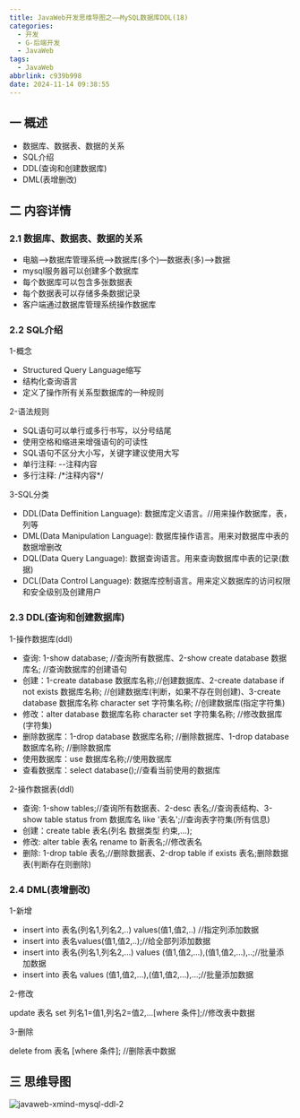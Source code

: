 ```yaml
---
title: JavaWeb开发思维导图之——MySQL数据库DDL(18)
categories:
  - 开发
  - G-后端开发
  - JavaWeb
tags:
  - JavaWeb
abbrlink: c939b998
date: 2024-11-14 09:38:55
---
```

## 一 概述

* 数据库、数据表、数据的关系
* SQL介绍
* DDL(查询和创建数据库)
* DML(表增删改)

<!--more-->

## 二 内容详情

### 2.1  数据库、数据表、数据的关系

* 电脑—>数据库管理系统—>数据库(多个)—数据表(多)—>数据
* mysql服务器可以创建多个数据库
* 每个数据库可以包含多张数据表
* 每个数据表可以存储多条数据记录
* 客户端通过数据库管理系统操作数据库

### 2.2 SQL介绍

1-概念

* Structured Query Language缩写
* 结构化查询语言
* 定义了操作所有关系型数据库的一种规则

2-语法规则

*  SQL语句可以单行或多行书写，以分号结尾
* 使用空格和缩进来增强语句的可读性
* SQL语句不区分大小写，关键字建议使用大写
* 单行注释: --注释内容
* 多行注释: /\*注释内容\*/

3-SQL分类

*  DDL(Data Deffinition Language): 数据库定义语言。//用来操作数据库，表，列等
* DML(Data Manipulation Language): 数据库操作语言。用来对数据库中表的数据增删改
* DQL(Data Query Language): 数据查询语言。用来查询数据库中表的记录(数据)
* DCL(Data  Control Language): 数据库控制语言。用来定义数据库的访问权限和安全级别及创建用户

### 2.3 DDL(查询和创建数据库)

1-操作数据库(ddl)

* 查询: 1-show database; //查询所有数据库、2-show create database 数据库名; //查询数据库的创建语句
* 创建：1-create database 数据库名称;//创建数据库、2-create database if not exists 数据库名称; //创建数据库(判断，如果不存在则创建)、3-create database 数据库名称 character set 字符集名称; //创建数据库(指定字符集)
* 修改：alter database 数据库名称 character set 字符集名称; //修改数据库(字符集)
* 删除数据库：1-drop database 数据库名称; //删除数据库、1-drop database 数据库名称; //删除数据库
* 使用数据库：use 数据库名称;//使用数据库
* 查看数据库：select database();//查看当前使用的数据库

2-操作数据表(ddl)

* 查询: 1-show tables;//查询所有数据表、2-desc 表名;//查询表结构、3-show table status from 数据库名 like '表名';//查询表字符集(所有信息)
* 创建：create table 表名(列名 数据类型 约束,...);
* 修改: alter table 表名 rename to 新表名;//修改表名
* 删除: 1-drop table 表名;//删除数据表、2-drop table if exists 表名;删除数据表(判断存在则删除)

### 2.4 DML(表增删改)

1-新增

* insert into 表名(列名1,列名2,..) values(值1,值2,..) //指定列添加数据
* insert into 表名values(值1,值2,..);//给全部列添加数据
* insert into 表名(列名1,列名2,...) values (值1,值2,...),(值1,值2,...),..;//批量添加数据
* insert into 表名 values (值1,值2,...),(值1,值2,...),...;//批量添加数据

2-修改

update 表名 set 列名1=值1,列名2=值2,...[where 条件];//修改表中数据

3-删除

delete from 表名 [where 条件]; //删除表中数据

## 三 思维导图

![javaweb-xmind-mysql-ddl-2][1]



[1]:https://cdn.jsdelivr.net/gh/PGzxc/CDN/blog-java/javaweb-xmind-mysql-ddl-2.png
